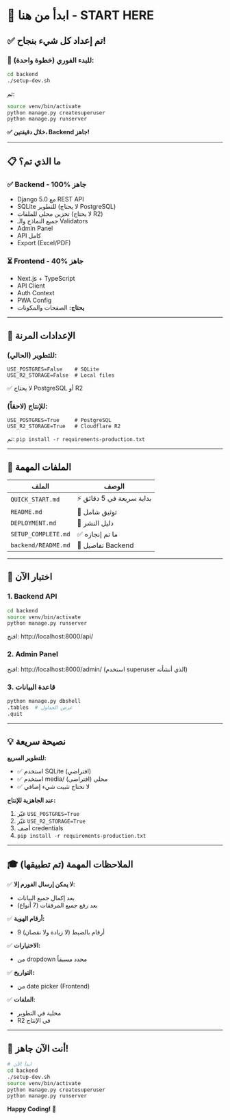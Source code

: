 # 🎯 ابدأ من هنا - START HERE

## ✅ تم إعداد كل شيء بنجاح!

### 🚀 للبدء الفوري (خطوة واحدة):

```bash
cd backend
./setup-dev.sh
```

ثم:
```bash
source venv/bin/activate
python manage.py createsuperuser
python manage.py runserver
```

**✅ خلال دقيقتين، Backend جاهز!**

---

## 📋 ما الذي تم؟

### ✅ Backend - 100% جاهز
- Django 5.0 مع REST API
- SQLite للتطوير (لا يحتاج PostgreSQL)
- تخزين محلي للملفات (لا يحتاج R2)
- جميع النماذج والـ Validators
- Admin Panel
- API كامل
- Export (Excel/PDF)

### ⏳ Frontend - 40% جاهز  
- Next.js + TypeScript
- API Client
- Auth Context
- PWA Config
- **يحتاج:** الصفحات والمكونات

---

## 🎯 الإعدادات المرنة

### للتطوير (الحالي):
```env
USE_POSTGRES=False    # SQLite
USE_R2_STORAGE=False  # Local files
```
✅ لا يحتاج PostgreSQL أو R2

### للإنتاج (لاحقاً):
```env
USE_POSTGRES=True     # PostgreSQL
USE_R2_STORAGE=True   # Cloudflare R2
```
ثم: `pip install -r requirements-production.txt`

---

## 📂 الملفات المهمة

| الملف | الوصف |
|-------|-------|
| `QUICK_START.md` | ⚡ بداية سريعة في 5 دقائق |
| `README.md` | 📖 توثيق شامل |
| `DEPLOYMENT.md` | 🚀 دليل النشر |
| `SETUP_COMPLETE.md` | ✅ ما تم إنجازه |
| `backend/README.md` | 🔧 تفاصيل Backend |

---

## 🧪 اختبار الآن

### 1. Backend API
```bash
cd backend
source venv/bin/activate
python manage.py runserver
```
افتح: http://localhost:8000/api/

### 2. Admin Panel
افتح: http://localhost:8000/admin/
(استخدم superuser الذي أنشأته)

### 3. قاعدة البيانات
```bash
python manage.py dbshell
.tables  # عرض الجداول
.quit
```

---

## 💡 نصيحة سريعة

**للتطوير السريع:**
- ✅ استخدم SQLite (افتراضي)
- ✅ استخدم media/ محلي (افتراضي)
- ✅ لا تحتاج تثبيت شيء إضافي

**عند الجاهزية للإنتاج:**
1. غيّر `USE_POSTGRES=True`
2. غيّر `USE_R2_STORAGE=True`
3. أضف credentials
4. `pip install -r requirements-production.txt`

---

## 🎓 الملاحظات المهمة (تم تطبيقها)

✅ **لا يمكن إرسال الفورم إلا:**
- بعد إكمال جميع البيانات
- بعد رفع جميع المرفقات (7 أنواع)

✅ **أرقام الهوية:**
- 9 أرقام بالضبط (لا زيادة ولا نقصان)

✅ **الاختيارات:**
- من dropdown محدد مسبقاً

✅ **التواريخ:**
- من date picker (Frontend)

✅ **الملفات:**
- محلية في التطوير
- R2 في الإنتاج

---

## 🎉 أنت الآن جاهز!

```bash
# ابدأ الآن
cd backend
./setup-dev.sh
source venv/bin/activate
python manage.py createsuperuser
python manage.py runserver
```

**Happy Coding! 🚀**

